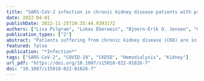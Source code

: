 ```yaml
---
title: "SARS-CoV-2 infection in chronic kidney disease patients with pre-existing dialysis: description across different pandemic intervals and effect on disease course (mortality)"
date: 2022-04-01
publishDate: 2022-11-25T19:35:44.939317Z
authors: ["Lisa Pilgram", "Lukas Eberwein", "Bjoern-Erik O. Jensen", "Carolin E. M. Jakob", "Felix C. Koehler", "Martin Hower", "Jan T. Kielstein", "Melanie Stecher", "Bernd Hohenstein", "Fabian Prasser", "Timm Westhoff", "Susana M. Nunes de Miranda", "Maria J. G. T. Vehreschild", "Julia Lanznaster", "Sebastian Dolff", "Julia Lanznaster", "Bjoern-Erik Jensen", "Martin Hower", "Bernd Hohenstein", "Timm Westhoff", "Maria Vehreschild", "Christoph Spinner", "Maria Madeleine Ruethrich", "Lukas Tometten", "Stefan Borgmann", "Norma Jung", "Bernd Hertenstein", "Christian Degenhardt", "Ingo Voigt", "Frank Hanses", "Kai Wille", "Juergen vom Dahl", "Katja Rothfuss", "Kerstin Hellwig", "Jan Rupp", "Nora Isberner", "Lukas Eberwein", "Jacob Nattermann", "Richard Strauss", "Sebastian Dolff", "Siri Göpel", "Jörg Janne Vehreschild", "Susana M. Nunes de Miranda", "Carolin E. M. Jakob", "Melanie Stecher", "Lisa Pilgram", "Nick Schulze", "Sandra Fuhrmann", "Max Schons", "Annika Claßen", "Bernd Franke", "Fabian Prasser", "the LEOSS study group"]
publication_types: ["2"]
abstract: "Patients suffering from chronic kidney disease (CKD) are in general at high risk for severe coronavirus disease (COVID-19) but dialysis-dependency (CKD5D) is poorly understood. We aimed to describe CKD5D patients in the different intervals of the pandemic and to evaluate pre-existing dialysis dependency as a potential risk factor for mortality."
featured: false
publication: "*Infection*"
tags: ["SARS-CoV-2", "COVID-19", "CKD5D", "Hemodialysis", "Kidney"]
url_pdf: "https://doi.org/10.1007/s15010-022-01826-7"
doi: "10.1007/s15010-022-01826-7"
---
```



